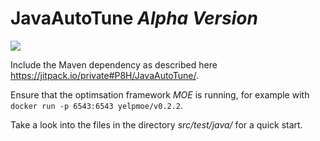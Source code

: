 # JavaAutoTune *Alpha Version*
[![](https://jitpack.io/v/P8H/JavaAutoTune.svg)](https://jitpack.io/#P8H/JavaAutoTune)

Include the Maven dependency as described here https://jitpack.io/private#P8H/JavaAutoTune/.

Ensure that the optimsation framework _MOE_ is running, for example with `docker run -p 6543:6543 yelpmoe/v0.2.2`.

Take a look into the files in the directory _src/test/java/_ for a quick start.
